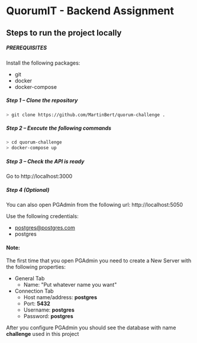 # QuorumIT - Backend Assignment

## Steps to run the project locally
##### PREREQUISITES
Install the following packages:
* git
* docker
* docker-compose

##### Step 1 – Clone the repository
```sh
> git clone https://github.com/MartinBert/quorum-challenge .
```

##### Step 2 – Execute the following commands
```sh
> cd quorum-challenge
> docker-compose up
```

##### Step 3 – Check the API is ready
Go to http://localhost:3000


##### Step 4 (Optional)
You can also open PGAdmin from the following url:
http://localhost:5050

Use the following credentials:
* postgres@postgres.com
* postgres

#### Note:
The first time that you open PGAdmin you need to create a New Server with the following properties:
* General Tab
    * Name: "Put whatever name you want"
* Connection Tab
    * Host name/address: **postgres**
    * Port: **5432**
    * Username: **postgres**
    * Password: **postgres**

After you configure PGAdmin you should see the database with name **challenge** used in this project